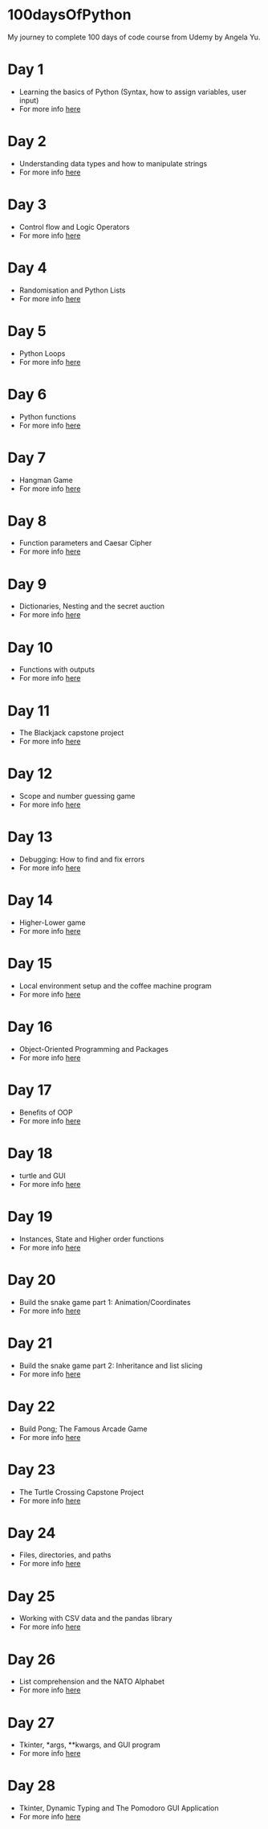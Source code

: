 # 100daysOfPython
My journey to complete 100 days of code course from Udemy by Angela Yu.

# Day 1
- Learning the basics of Python (Syntax, how to assign variables, user input)
- For more info [here](Day1/Day1.md)

# Day 2
- Understanding data types and how to manipulate strings
- For more info [here](Day2/Day2.md)

# Day 3
- Control flow and Logic Operators
- For more info [here](Day3/Day3.md)

# Day 4
- Randomisation and Python Lists
- For more info [here](Day4/Day4.md)

# Day 5
- Python Loops
- For more info [here](Day5/Day5.md)

# Day 6
- Python functions
- For more info [here](Day6/Day6.md)

# Day 7
- Hangman Game
- For more info [here](Day7/Day7.md)

# Day 8
- Function parameters and Caesar Cipher
- For more info [here](Day8/Day8.md)

# Day 9
- Dictionaries, Nesting and the secret auction
- For more info [here](Day9/Day9.md)

# Day 10
- Functions with outputs
- For more info [here](Day10/Day10.md)

# Day 11
- The Blackjack capstone project
- For more info [here](Day11/Day11.md)

# Day 12
- Scope and number guessing game
- For more info [here](Day12/Day12.md)

# Day 13
- Debugging: How to find and fix errors
- For more info [here](Day13/Day13.md)

# Day 14
- Higher-Lower game 
- For more info [here](Day14/Day14.md)

# Day 15 
- Local environment setup and the coffee machine program
- For more info [here](Day15/Day15.md)

# Day 16
- Object-Oriented Programming and Packages
- For more info [here](Day16/Day16.md)

# Day 17
- Benefits of OOP
- For more info [here](Day17/Day17.md)

# Day 18
- turtle and GUI
- For more info [here](Day18/Day18.md)

# Day 19
- Instances, State and Higher order functions
- For more info [here](Day19/Day19.md)

# Day 20
- Build the snake game part 1: Animation/Coordinates
- For more info [here](Day20/Day20.md)

# Day 21
- Build the snake game part 2: Inheritance and list slicing
- For more info [here](Day21/Day21.md)

# Day 22
- Build Pong; The Famous Arcade Game
- For more info [here](Day22/Day22.md)

# Day 23
- The Turtle Crossing Capstone Project
- For more info [here](Day23/Day23.md)

# Day 24
- Files, directories, and paths
- For more info [here](Day24/Day24.md)

# Day 25
- Working with CSV data and the pandas library
- For more info [here](Day25/Day25.md)

# Day 26
- List comprehension and the NATO Alphabet
- For more info [here](Day26/Day26.md)

# Day 27
- Tkinter, *args, **kwargs, and GUI program
- For more info [here](Day27/Day27.md)

# Day 28
- Tkinter, Dynamic Typing and The Pomodoro GUI Application
- For more info [here](Day28/Day28.md)





